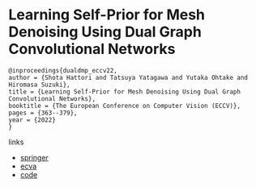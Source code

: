 # Learning Self-Prior for Mesh Denoising Using Dual Graph Convolutional Networks

```
@inproceedings{dualdmp_eccv22,
author = {Shota Hattori and Tatsuya Yatagawa and Yutaka Ohtake and Hiromasa Suzuki},
title = {Learning Self-Prior for Mesh Denoising Using Dual Graph Convolutional Networks},
booktitle = {The European Conference on Computer Vision (ECCV)},
pages = {363--379},
year = {2022}
}
```

links
- [springer](https://link.springer.com/chapter/10.1007/978-3-031-20062-5_21)
- [ecva](https://www.ecva.net/papers/eccv_2022/papers_ECCV/html/4934_ECCV_2022_paper.php)
- [code](https://github.com/astaka-pe/Dual-DMP)
